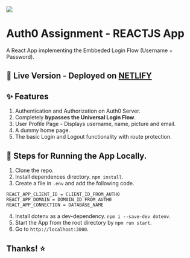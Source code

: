 <img src="https://cdn.mokuji.me/2018/1/react-auth0-thumb.png" />

# Auth0 Assignment - REACTJS App

A React App implementing the Embbeded Login Flow (Username + Password).

## :rocket: Live Version - Deployed on [NETLIFY](https://ecstatic-newton-084395.netlify.app/)

## :sparkles: Features

1. Authentication and Authorization on Auth0 Server.
2. Completely **bypasses the Universal Login Flow**.
3. User Profile Page - Displays username, name, picture and email.
4. A dummy home page.
5. The basic Login and Logout functionality with route protection.

## :footprints: Steps for Running the App Locally.

1. Clone the repo.
2. Install dependences directory. `npm install`.
3. Create a file in `.env` and add the following code.

```.env
REACT_APP_CLIENT_ID = CLIENT_ID_FROM_AUTH0
REACT_APP_DOMAIN = DOMAIN_ID_FROM_AUTH0
REACT_APP_CONNECTION = DATABASE_NAME

```

4. Install dotenv as a dev-dependency. `npm i --save-dev dotenv`.
5. Start the App from the root directory by `npm run start`.
6. Go to `http://localhost:3000`.

## Thanks! :star:

